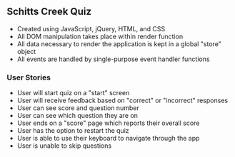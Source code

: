 ## Schitts Creek Quiz
* Created using JavaScript, jQuery, HTML, and CSS
* All DOM manipulation takes place within render function
* All data necessary to render the application is kept in a global "store" object
* All events are handled by single-purpose event handler functions


### User Stories
* User will start quiz on a "start" screen
* User will receive feedback based on "correct" or "incorrect" responses
* User can see score and question number
* User can see which question they are on
* User ends on a "score" page which reports their overall score
* User has the option to restart the quiz
* User is able to use their keyboard to navigate through the app
* User is unable to skip questions
